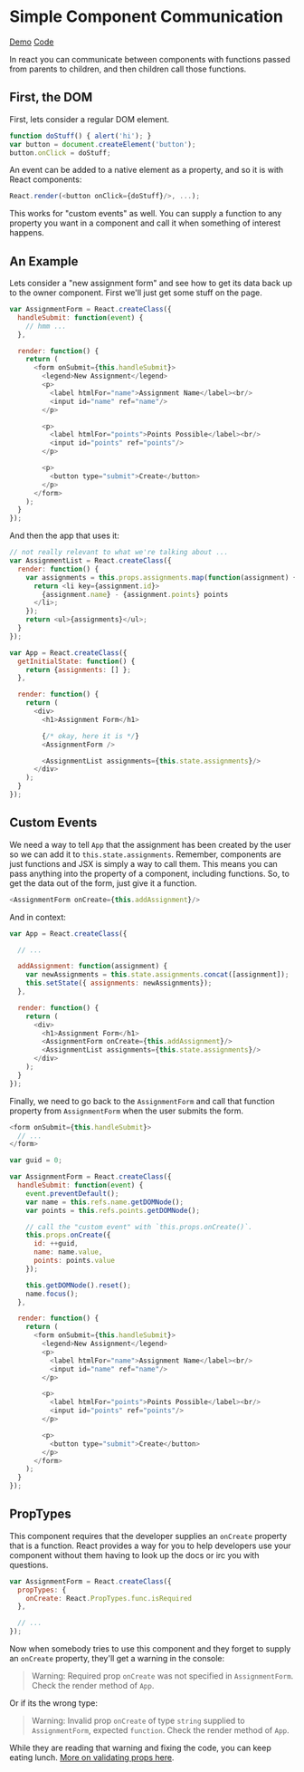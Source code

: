 Simple Component Communication
==============================

[Demo](http://rpflorence.github.io/react-training/code/AssignmentForm/)
[Code](../code/AssignmentForm/)

In react you can communicate between components with functions passed
from parents to children, and then children call those functions.

First, the DOM
--------------

First, lets consider a regular DOM element.

```js
function doStuff() { alert('hi'); }
var button = document.createElement('button');
button.onClick = doStuff;
```

An event can be added to a native element as a property, and so it is
with React components:

```js
React.render(<button onClick={doStuff}/>, ...);
```

This works for "custom events" as well. You can supply a function to any
property you want in a component and call it when something of interest
happens.

An Example
----------

Lets consider a "new assignment form" and see how to get its data back
up to the owner component. First we'll just get some stuff on the page.

```js
var AssignmentForm = React.createClass({
  handleSubmit: function(event) {
    // hmm ... 
  },

  render: function() {
    return (
      <form onSubmit={this.handleSubmit}>
        <legend>New Assignment</legend>
        <p>
          <label htmlFor="name">Assignment Name</label><br/>
          <input id="name" ref="name"/>
        </p>

        <p>
          <label htmlFor="points">Points Possible</label><br/>
          <input id="points" ref="points"/>
        </p>

        <p>
          <button type="submit">Create</button>
        </p>
      </form>
    );
  }
});
```

And then the app that uses it:

```js
// not really relevant to what we're talking about ...
var AssignmentList = React.createClass({
  render: function() {
    var assignments = this.props.assignments.map(function(assignment) {
      return <li key={assignment.id}>
        {assignment.name} - {assignment.points} points
      </li>;
    });
    return <ul>{assignments}</ul>;
  }
});

var App = React.createClass({
  getInitialState: function() {
    return {assignments: [] };
  },

  render: function() {
    return (
      <div>
        <h1>Assignment Form</h1>

        {/* okay, here it is */}
        <AssignmentForm />

        <AssignmentList assignments={this.state.assignments}/>
      </div>
    );
  }
});
```

Custom Events
-------------

We need a way to tell `App` that the assignment has been created by the
user so we can add it to `this.state.assignments`. Remember, components
are just functions and JSX is simply a way to call them. This means you
can pass anything into the property of a component, including functions.
So, to get the data out of the form, just give it a function.

```js
<AssignmentForm onCreate={this.addAssignment}/>
```

And in context:

```js
var App = React.createClass({

  // ...

  addAssignment: function(assignment) {
    var newAssignments = this.state.assignments.concat([assignment]);
    this.setState({ assignments: newAssignments});
  },

  render: function() {
    return (
      <div>
        <h1>Assignment Form</h1>
        <AssignmentForm onCreate={this.addAssignment}/>
        <AssignmentList assignments={this.state.assignments}/>
      </div>
    );
  }
});
```

Finally, we need to go back to the `AssignmentForm` and call that
function property from `AssignmentForm` when the user submits the form.

```js
<form onSubmit={this.handleSubmit}>
  // ...
</form>
```

```js
var guid = 0;

var AssignmentForm = React.createClass({
  handleSubmit: function(event) {
    event.preventDefault();
    var name = this.refs.name.getDOMNode();
    var points = this.refs.points.getDOMNode();

    // call the "custom event" with `this.props.onCreate()`.
    this.props.onCreate({
      id: ++guid,
      name: name.value,
      points: points.value
    });

    this.getDOMNode().reset();
    name.focus();
  },

  render: function() {
    return (
      <form onSubmit={this.handleSubmit}>
        <legend>New Assignment</legend>
        <p>
          <label htmlFor="name">Assignment Name</label><br/>
          <input id="name" ref="name"/>
        </p>

        <p>
          <label htmlFor="points">Points Possible</label><br/>
          <input id="points" ref="points"/>
        </p>

        <p>
          <button type="submit">Create</button>
        </p>
      </form>
    );
  }
});
```

PropTypes
---------

This component requires that the developer supplies an `onCreate`
property that is a function. React provides a way for you to help
developers use your component without them having to look up the docs or
irc you with questions.

```js
var AssignmentForm = React.createClass({
  propTypes: {
    onCreate: React.PropTypes.func.isRequired
  },

  // ...
});
```

Now when somebody tries to use this component and they forget to supply
an `onCreate` property, they'll get a warning in the console:

> Warning: Required prop `onCreate` was not specified in
> `AssignmentForm`. Check the render method of `App`.

Or if its the wrong type:

> Warning: Invalid prop `onCreate` of type `string` supplied to
> `AssignmentForm`, expected `function`. Check the render method of
> `App`.

While they are reading that warning and fixing the code, you can keep
eating lunch. [More on validating props here][props].

  [props]:http://facebook.github.io/react/docs/reusable-components.html#prop-validation
